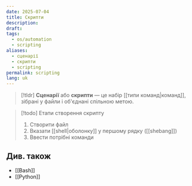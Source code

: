 ```yaml
---
date: 2025-07-04
title: Скрипти
description: 
draft: 
tags:
  - os/automation
  - scripting
aliases:
  - сценарії
  - скрипти
  - scripting
permalink: scripting
lang: uk
---
```


> [!tldr]
> **Сценарії** або **скрипти** —  це набір [[типи команд|команд]], зібрані у файли і об'єднані спільною метою.

> [!todo] Етапи створення скрипту
> 1. Створити файл
> 2. Вказати [[shell|оболонку]] у першому рядку ([[shebang]])
> 3. Ввести потрібні команди

## Див. також

- [[Bash]]
- [[Python]]
